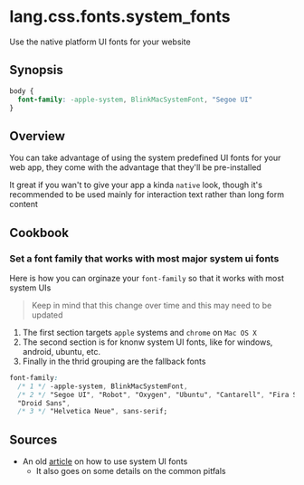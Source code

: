 # lang.css.fonts.system_fonts

Use the native platform UI fonts for your website

## Synopsis

```css
body {
  font-family: -apple-system, BlinkMacSystemFont, "Segoe UI"
}
```

## Overview

You can take advantage of using the system predefined UI fonts
for your web app, they come with the advantage that they'll be
pre-installed

It great if you wan't to give your app a kinda `native` look,
though it's recommended to be used mainly for interaction text
rather than long form content

## Cookbook

### Set a font family that works with most major system ui fonts

Here is how you can orginaze your `font-family` so that it works
with most system UIs

> Keep in mind that this change over time and this may 
> need to be updated

1. The first section targets `apple` systems and `chrome` on `Mac OS X`
2. The second section is for knonw system UI fonts, like for windows,
   android, ubuntu, etc.
3. Finally in the thrid grouping are the fallback fonts

```css
font-family:
  /* 1 */ -apple-system, BlinkMacSystemFont,
  /* 2 */ "Segoe UI", "Robot", "Oxygen", "Ubuntu", "Cantarell", "Fira Sans",
  "Droid Sans",
  /* 3 */ "Helvetica Neue", sans-serif;
```

## Sources

- An old [article](https://www.smashingmagazine.com/2015/11/using-system-ui-fonts-practical-guide/) on how to use system UI fonts
  - It also goes on some details on the common pitfals
